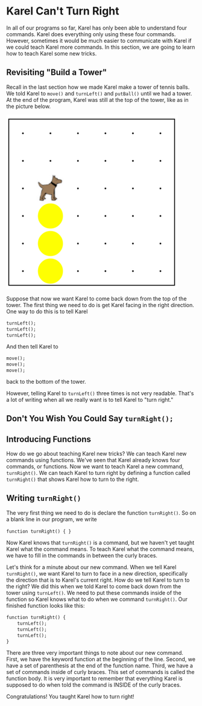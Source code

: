 # Karel Can't Turn Right
In all of our programs so far, Karel has only been able to understand four commands.  Karel does everything only using these four commands.  However, sometimes it would be much easier to communicate with Karel if we could teach Karel more commands.  In this section, we are going to learn how to teach Karel some new tricks.


## Revisiting "Build a Tower"
Recall in the last section how we made Karel make a tower of tennis balls.  We told Karel
to `move()` and `turnLeft()` and `putBall()` until we had a tower.  At the end of the program, Karel was still at the top of the tower, like as in the picture below.  

![Stuck at top](../static/karel/karel_tower.PNG "Karel is Stuck")


Suppose that now we want Karel to come back down from the top of the tower.  The first thing we need to do is get Karel facing in the right direction.  One way to do this is to tell Karel

```
turnLeft();
turnLeft();
turnLeft();
```
And then tell Karel to 
```
move();
move();
move();
```
back to the bottom of the tower.  

However, telling Karel to `turnLeft()` three times is not very readable.  That's a lot of writing when all we really want is to tell Karel to "turn right."


## Don't You Wish You Could Say `turnRight();`

## Introducing Functions
How do we go about teaching Karel new tricks?   We can teach Karel new commands using functions.   We've seen that Karel already knows four commands, or functions.  Now we want to teach Karel a new command, `turnRight()`.  We can teach Karel to turn right by defining a function called `turnRight()` that shows Karel how to turn to the right.

 
## Writing `turnRight()`
The very first thing we need to do is declare the function `turnRight()`.  So on a blank line in our program, we write

```function turnRight() { } ```

Now Karel knows that `turnRight()` is a command, but we haven't yet taught Karel what the command means. To teach Karel what the command means, we have to fill in the commands in between the curly braces.

Let's think for a minute about our new command.  When we tell Karel `turnRight()`, we want Karel to turn to face in a new direction, specifically the direction that is to Karel's current right.  How do we tell Karel to turn to the right? We did this when we told Karel to come back down from the tower using `turnLeft()`.  We need to put these commands inside of the function so Karel knows what to do when we command `turnRight()`.  Our finished function looks like this:

```
function turnRight() {
    turnLeft();
    turnLeft();
    turnLeft();
}
```
There are three very important things to note about our new command.  First, we have the keyword function at the beginning of the line.  Second, we have a set of parenthesis at the end of the function name.  Third, we have a set of commands inside of curly braces.  This set of commands is called the function body.  It is very important to remember that everything Karel is supposed to do when told the command is INSIDE of the curly braces.

Congratulations!  You taught Karel how to turn right!




























